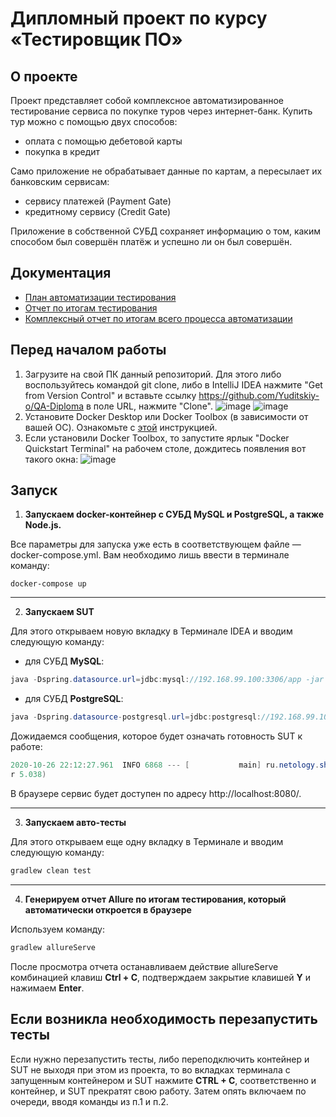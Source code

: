 # Дипломный проект по курсу «Тестировщик ПО»
## О проекте

Проект представляет собой комплексное автоматизированное тестирование сервиса по покупке туров через интернет-банк. Купить тур можно с помощью двух способов:
- оплата с помощью дебетовой карты
- покупка в кредит

Само приложение не обрабатывает данные по картам, а пересылает их банковским сервисам:
- сервису платежей (Payment Gate)
- кредитному сервису (Credit Gate)

Приложение в собственной СУБД сохраняет информацию о том, каким способом был совершён платёж и успешно ли он был совершён.

## Документация

- [План автоматизации тестирования](https://github.com/Yuditskiy-o/QA-Diploma/blob/master/documents/Plan.md)
- [Отчет по итогам тестирования](https://github.com/Yuditskiy-o/QA-Diploma/blob/master/documents/Report.md)
- [Комплексный отчет по итогам всего процесса автоматизации](https://github.com/Yuditskiy-o/QA-Diploma/blob/master/documents/Summary.md)

## **Перед началом работы**
1. Загрузите на свой ПК данный репозиторий. Для этого либо воспользуйтесь командой git clone, либо в IntelliJ IDEA нажмите "Get from Version Control" и вставьте ссылку https://github.com/Yuditskiy-o/QA-Diploma в поле URL, нажмите "Clone".
![image](https://i.gyazo.com/d39a0b3f4e85db1b434e515a683d4cfd.png)
![image](https://i.gyazo.com/401bf3ea85f02b6ebd91793de9550d57.png)
2. Установите Docker Desktop или Docker Toolbox (в зависимости от вашей ОС). Ознакомьте с [этой](https://github.com/netology-code/aqa-homeworks/blob/aqa4/docker/installation.md) инструкцией.
3. Если установили Docker Toolbox, то запустите ярлык "Docker Quickstart Terminal" на рабочем столе, дождитесь появления вот такого окна:
![image](https://i.gyazo.com/c9c95ee6362f841dd2f22d63844404e8.png)

## **Запуск**
1. **Запускаем docker-контейнер с СУБД MySQL и PostgreSQL, а также Node.js.**

Все параметры для запуска уже есть в соответствующем файле — docker-compose.yml. Вам необходимо лишь ввести в терминале команду:
```
docker-compose up
```

---------

2. **Запускаем SUT**

Для этого открываем новую вкладку в Терминале IDEA и вводим следующую команду:
- для СУБД **MySQL**:
```java
java -Dspring.datasource.url=jdbc:mysql://192.168.99.100:3306/app -jar artifacts/aqa-shop.jar
```
- для СУБД **PostgreSQL**:
```java
java -Dspring.datasource-postgresql.url=jdbc:postgresql://192.168.99.100:5432/app -jar artifacts/aqa-shop.jar
```
Дожидаемся сообщения, которое будет означать готовность SUT к работе:
```java
2020-10-26 22:12:27.961  INFO 6868 --- [           main] ru.netology.shop.ShopApplication         : Started ShopApplication in 4.56 seconds (JVM running fo
r 5.038)
```

В браузере сервис будет доступен по адресу http://localhost:8080/.

---------

3. **Запускаем авто-тесты**

Для этого открываем еще одну вкладку в Терминале и вводим следующую команду:
```java
gradlew clean test
```
---------

4. **Генерируем отчет Allure по итогам тестирования, который автоматически откроется в браузере**

Используем команду:
```java
gradlew allureServe
```
После просмотра отчета останавливаем действие allureServe комбинацией клавиш **Ctrl + C**, подтверждаем закрытие клавишей **Y** и нажимаем **Enter**.

## **Если возникла необходимость перезапустить тесты**
Если нужно перезапустить тесты, либо переподключить контейнер и SUT не выходя при этом из проекта, то во вкладках терминала с запущенным контейнером 
и SUT нажмите **CTRL + C**, соответственно и контейнер, и SUT прекратят свою работу. Затем опять включаем по очереди, вводя команды из п.1 и п.2.
